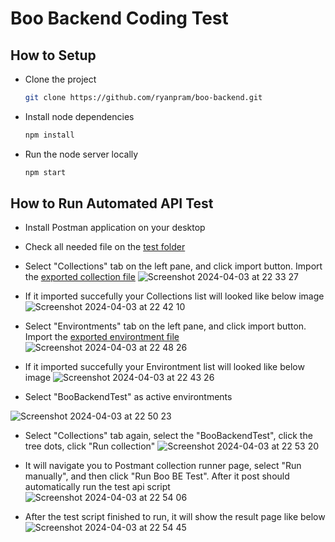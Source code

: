 # Boo Backend Coding Test
## How to Setup
* Clone the project
  ```bash
  git clone https://github.com/ryanpram/boo-backend.git
  ```
* Install node dependencies
  ```bash
  npm install
  ```
* Run the node server locally
  ```bash
  npm start
  ```
## How to Run Automated API Test
* Install Postman application on your desktop
* Check all needed file on the [test folder](./test)
* Select "Collections" tab on the left pane, and click import button. Import the [exported collection file](./test/BooBackendTest.postman_collection.json)
![Screenshot 2024-04-03 at 22 33 27](https://github.com/ryanpram/boo-backend/assets/34083758/86f337fe-9744-471f-a418-b79e15adbebf)

* If it imported succefully your Collections list will looked like below image
![Screenshot 2024-04-03 at 22 42 10](https://github.com/ryanpram/boo-backend/assets/34083758/fb69045b-bbbe-4b24-8c67-acd5701bcf52)

* Select "Environtments" tab on the left pane, and click import button. Import the [exported environtment file](./test/BooBackendTest.postman_environment.json)
![Screenshot 2024-04-03 at 22 48 26](https://github.com/ryanpram/boo-backend/assets/34083758/ff907064-1cb6-4843-a59d-d84602bbf0f4)

* If it imported succefully your Environtment list will looked like below image
![Screenshot 2024-04-03 at 22 43 26](https://github.com/ryanpram/boo-backend/assets/34083758/c3b5abb5-ca78-4383-acd4-41ad511fcc77)

*  Select "BooBackendTest" as active environtments

![Screenshot 2024-04-03 at 22 50 23](https://github.com/ryanpram/boo-backend/assets/34083758/9f2e3dfc-9d6a-4245-b85d-1e7567f41213)


*  Select "Collections" tab again,  select the "BooBackendTest", click the tree dots, click "Run collection"
![Screenshot 2024-04-03 at 22 53 20](https://github.com/ryanpram/boo-backend/assets/34083758/5726588e-2b6f-4a89-9f6d-1204d20c1116)

*  It will navigate you to Postmant collection runner page, select "Run manually", and then click "Run Boo BE Test". After it post should automatically run the test api script
![Screenshot 2024-04-03 at 22 54 06](https://github.com/ryanpram/boo-backend/assets/34083758/bff78b99-823d-4044-a511-8c8f97fccd3f)

*  After the test script finished to run, it will show the result page like below
![Screenshot 2024-04-03 at 22 54 45](https://github.com/ryanpram/boo-backend/assets/34083758/4e18f775-fece-4b1a-8064-d16939ae4f75)


